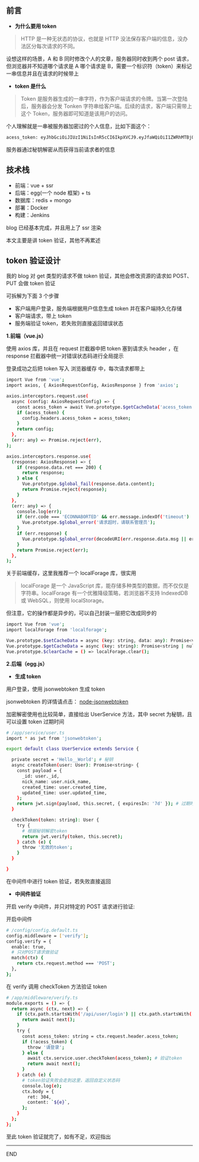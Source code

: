 ## 前言

- **为什么要用 token**

> HTTP 是一种无状态的协议，也就是 HTTP 没法保存客户端的信息，没办法区分每次请求的不同。

设想这样的场景，A 和 B 同时修改个人的文章，服务器同时收到两个 post 请求，但浏览器并不知道哪个请求是 A 哪个请求是 B，需要一个标识符（token）来标记一串信息并且在请求的时候带上

- **token 是什么**

> Token 是服务器生成的一串字符，作为客户端请求的令牌。当第一次登陆后，服务器会分发 Tonken 字符串给客户端。后续的请求，客户端只需带上这个 Token，服务器即可知道是该用户的访问。

个人理解就是一串被服务器加密过的个人信息，比如下面这个：

```bash
acess_token: eyJhbGciOiJIUzI1NiIsInR5cCI6IkpXVCJ9.eyJfaWQiOiI1ZWRhMTBjOTI0NThmNDAwMmFjZDEyMTAiLCJuaWNrX25hbWUiOiLlsI_osaoxOTk2IiwiY3JlYXRlZF90aW1lIjoiMjAyMC0wNi0wNVQwOTozMDo0OS42MThaIiwidXBkYXRlZF90aW1lIjoiMjAyMC0wNi0wNVQwOToyOToyMC4wNzlaIiwiaWF0IjoxNTkxMzQ5NDY4LCJleHAiOjE1OTE5NTQyNjh9.GmUJRXHed7M1xJyPaFFgaQKJoS-w8-l3N_PQFPiwwTE
```

服务器通过秘钥解密从而获得当前请求者的信息

## 技术栈

- 前端：vue + ssr
- 后端：egg(一个 node 框架) + ts
- 数据库：redis + mongo
- 部署：Docker
- 构建：Jenkins

blog 已经基本完成，并且用上了 ssr 渲染

本文主要是讲 token 验证，其他不再累述

## token 验证设计

我的 blog 对 get 类型的请求不做 token 验证，其他会修改资源的请求如 POST、PUT 会做 token 验证

可拆解为下面 3 个步骤

- 客户端用户登录，服务端根据用户信息生成 token 并在客户端持久化存储
- 客户端请求，带上 token
- 服务端验证 token，若失败则直接返回错误状态

**1.前端（vue.js）**

使用 axios 库，并且在 request 拦截器中把 token 塞到请求头 header ，在 response 拦截器中统一对错误状态码进行全局提示

登录成功之后把 token 写入 浏览器缓存 中，每次请求都带上

```bash
import Vue from 'vue';
import axios, { AxiosRequestConfig, AxiosResponse } from 'axios';

axios.interceptors.request.use(
  async (config: AxiosRequestConfig) => {
    const acess_token = await Vue.prototype.$getCacheData('acess_token'); # 缓存中读取token
    if (acess_token) {
      config.headers.acess_token = acess_token;
    }
    return config;
  },
  (err: any) => Promise.reject(err),
);

axios.interceptors.response.use(
  (response: AxiosResponse) => {
    if (response.data.ret === 200) {
      return response;
    } else {
      Vue.prototype.$global_fail(response.data.content);
      return Promise.reject(response);
    }
  },
  (err: any) => {
    console.log(err);
    if (err.code === 'ECONNABORTED' && err.message.indexOf('timeout') !== -1) {
      Vue.prototype.$global_error('请求超时，请联系管理员');
    }
    if (err.response) {
      Vue.prototype.$global_error(decodeURI(err.response.data.msg || err.response.data.message));
    }
    return Promise.reject(err);
  },
);
```

关于前端缓存，这里我推荐一个 localForage 库，很实用

> localForage 是一个 JavaScript 库，能存储多种类型的数据，而不仅仅是字符串。localForage 有一个优雅降级策略，若浏览器不支持 IndexedDB 或 WebSQL，则使用 localStorage。

但注意，它的操作都是异步的，可以自己封装一层把它改成同步的

```bash
import Vue from 'vue';
import localForage from 'localforage';

Vue.prototype.$setCacheData = async (key: string, data: any): Promise<void> => await localForage.setItem(key, data);
Vue.prototype.$getCacheData = async (key: string): Promise<string | null> => await localForage.getItem(key) || null;
Vue.prototype.$clearCache = () => localForage.clear();
```

**2.后端（egg.js）**

- **生成 token**

用户登录，使用 jsonwebtoken 生成 token

jsonwebtoken 的详情请点击： [node-jsonwebtoken](https://github.com/auth0/node-jsonwebtoken)

加密解密使用也比较简单，直接给出 UserService 方法，其中 secret 为秘钥，且可以设置 token 过期时间

```bash
# /app/service/user.ts
import * as jwt from 'jsonwebtoken';

export default class UserService extends Service {

  private secret = 'Hello__World'; # 秘钥
  async createToken(user: User): Promise<string> {
    const payload = {
      _id: user._id,
      nick_name: user.nick_name,
      created_time: user.created_time,
      updated_time: user.updated_time,
    };
    return jwt.sign(payload, this.secret, { expiresIn: '7d' }); # 过期时间
  }

  checkToken(token: string): User {
    try {
      # 根据秘钥解密token
      return jwt.verify(token, this.secret);
    } catch (e) {
      throw '无效的token';
    }
  }

}
```

在中间件中进行 token 验证，若失败直接返回

- **中间件验证**

开启 verify 中间件，并只对特定的 POST 请求进行验证:

开启中间件

```bash
# /config/config.default.ts
config.middleware = ['verify'];
config.verify = {
  enable: true,
  # 只对POST请求做验证
  match(ctx) {
    return ctx.request.method === 'POST';
  },
};

```

在 verify 调用 checkToken 方法验证 token

```bash
# /app/middleware/verify.ts
module.exports = () => {
  return async (ctx, next) => {
    if (ctx.path.startsWith('/api/user/login') || ctx.path.startsWith('/api/user/sendCode') || ctx.path.startsWith('/api/user/register')) {
      return await next();
    }
    try {
      const acess_token: string = ctx.request.header.acess_token;
      if (!acess_token) {
        throw '请登录';
      } else {
        await ctx.service.user.checkToken(acess_token); # 验证token
        return await next();
      }
    } catch (e) {
      # token验证失败会走到这里，返回自定义状态码
      console.log(e);
      ctx.body = {
        ret: 304,
        content: `${e}`,
      };
    }
  };
};
```

至此 token 验证就完了，如有不足，欢迎指出

---

END

